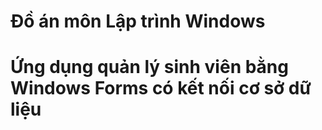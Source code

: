 # Đồ án môn Lập trình Windows
# Ứng dụng quản lý sinh viên bằng Windows Forms có kết nối cơ sở dữ liệu
